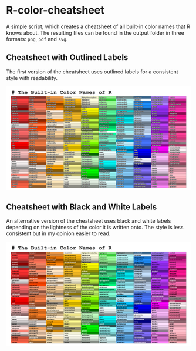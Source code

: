 # R-color-cheatsheet
A simple script, which creates a cheatsheet of all built-in color names that R 
knows about. The resulting files can be found in the output folder in three
formats: `png`, `pdf` and `svg`.

## Cheatsheet with Outlined Labels
The first version of the cheatsheet uses outlined labels for a consistent style
with readability.

![outlined](./output/outlined/R-Colors-Cheatsheet.png)


## Cheatsheet with Black and White Labels
An alternative version of the cheatsheet uses black and white labels depending
on the lightness of the color it is written onto. The style is less consistent
but in my opinion easier to read.

![bw](./output/bw_text/R-Colors-Cheatsheet.png)


